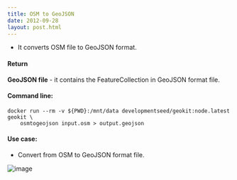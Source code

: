 ```yaml
---
title: OSM to GeoJSON
date: 2012-09-28
layout: post.html
---
```


- It converts OSM file to GeoJSON format.

#### Return

**GeoJSON file** - it contains the FeatureCollection in GeoJSON format file.

#### Command line:

```
docker run --rm -v ${PWD}:/mnt/data developmentseed/geokit:node.latest geokit \
    osmtogeojson input.osm > output.geojson
```

#### Use case:

- Convert from OSM to GeoJSON format file.

![image](https://user-images.githubusercontent.com/19536044/47044659-64014e80-d156-11e8-9e7e-6e2d592b8354.png)